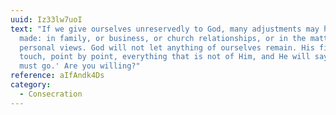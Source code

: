 ```yaml
---
uuid: Iz33lw7uoI
text: "If we give ourselves unreservedly to God, many adjustments may have to be
  made: in family, or business, or church relationships, or in the matter of our
  personal views. God will not let anything of ourselves remain. His finger will
  touch, point by point, everything that is not of Him, and He will say: 'This
  must go.' Are you willing?"
reference: aIfAndk4Ds
category:
  - Consecration
---
```

